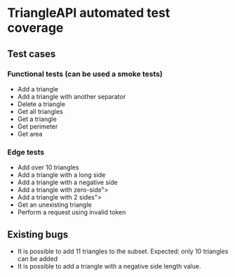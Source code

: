 # TriangleAPI automated test coverage

## Test cases
### Functional tests (can be used a smoke tests)
* Add a triangle
* Add a triangle with another separator
* Delete a triangle
* Get all triangles
* Get a triangle
* Get perimeter
* Get area

### Edge tests
* Add over 10 triangles
* Add a triangle with a long side
* Add a triangle with a negative side
* Add a triangle with zero-side">
* Add a triangle with 2 sides">
* Get an unexisting triangle
* Perform a request using invalid token

## Existing bugs
* It is possible to add 11 triangles to the subset. Expected: only 10 triangles can be added
* It is possible to add a triangle with a negative side length value. 
